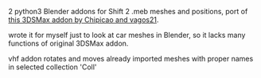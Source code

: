 2 python3 Blender addons for Shift 2 .meb meshes and positions, port of [this 3DSMax addon by Chipicao and vagos21](https://www.tapatalk.com/groups/kottons_chop_shop/ti-scp-ti-sms-model-importer-t3217.html).

wrote it for myself just to look at car meshes in Blender, so it lacks many functions of original 3DSMax addon.

vhf addon rotates and moves already imported meshes with proper names in selected collection 'Coll'
